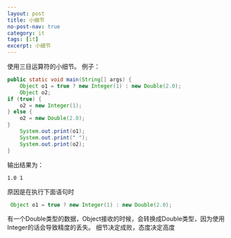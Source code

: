 ```yaml
---
layout: post
title: 小细节
no-post-nav: true
category: it
tags: [it]
excerpt: 小细节
---
```



使用三目运算符的小细节。
例子：

```java
public static void main(String[] args) {
    Object o1 = true ? new Integer(1) : new Double(2.0);
    Object o2;
if (true) {
    o2 = new Integer(1);
} else {
    o2 = new Double(2.0);
}
    System.out.print(o1);
    System.out.print(" ");         
    System.out.print(o2);
}

```
输出结果为：
````
1.0 1
````

原因是在执行下面语句时
```java
 Object o1 = true ? new Integer(1) : new Double(2.0);
```
有一个Double类型的数据，Object接收的时候，会转换成Double类型，因为使用Integer的话会导致精度的丢失。
细节决定成败，态度决定高度
